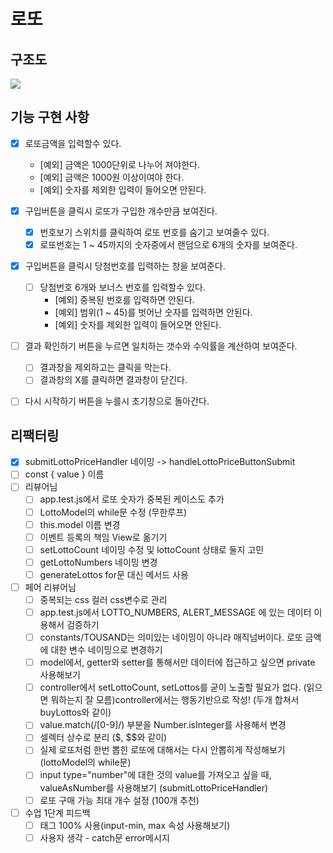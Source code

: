 # 로또

## 구조도
<img src="./../images/Diagram.jpg">

## 기능 구현 사항

- [x] 로또금액을 입력할수 있다.

  - [예외] 금액은 1000단위로 나누어 져야한다.
  - [예외] 금액은 1000원 이상이여야 한다.
  - [예외] 숫자를 제외한 입력이 들어오면 안된다.

- [x] 구입버튼을 클릭시 로또가 구입한 개수만큼 보여진다.

  - [x] 번호보기 스위치를 클릭하여 로또 번호를 숨기고 보여줄수 있다.
  - [x] 로또번호는 1 ~ 45까지의 숫자중에서 랜덤으로 6개의 숫자를 보여준다.

- [x] 구입버튼을 클릭시 당첨번호를 입력하는 창을 보여준다.
  - [ ] 당첨번호 6개와 보너스 번호를 입력할수 있다.
    - [예외] 중복된 번호를 입력하면 안된다.
    - [예외] 범위(1 ~ 45)를 벗어난 숫자를 입력하면 안된다.
    - [예외] 숫자를 제외한 입력이 들어오면 안된다.
- [ ] 결과 확인하기 버튼을 누르면 일치하는 갯수와 수익률을 계산하여 보여준다.
  - [ ] 결과창을 제외하고는 클릭을 막는다.
  - [ ] 결과창의 X를 클릭하면 결과창이 닫긴다.
- [ ] 다시 시작하기 버튼을 누를시 초기창으로 돌아간다.

## 리팩터링 
- [x] submitLottoPriceHandler 네이밍 -> handleLottoPriceButtonSubmit
- [ ] const { value } 이름 
- [ ] 리뷰어님  
  - [ ] app.test.js에서 로또 숫자가 중복된 케이스도 추가 
  - [ ] LottoModel의 while문 수정 (무한루프)
  - [ ] this.model 이름 변경 
  - [ ] 이벤트 등록의 책임 View로 옮기기 
  - [ ] setLottoCount 네이밍 수정 및 lottoCount 상태로 둘지 고민 
  - [ ] getLottoNumbers 네이밍 변경 
  - [ ] generateLottos for문 대신 메서드 사용 
- [ ] 페어 리뷰어님 
  - [ ] 중복되는 css 컬러 css변수로 관리 
  - [ ] app.test.js에서 LOTTO_NUMBERS, ALERT_MESSAGE 에 있는 데이터 이용해서 검증하기 
  - [ ] constants/TOUSAND는 의미있는 네이밍이 아니라 매직넘버이다. 로또 금액에 대한 변수 네이밍으로 변경하기 
  - [ ] model에서, getter와 setter를 통해서만 데이터에 접근하고 싶으면 private 사용해보기 
  - [ ] controller에서 setLottoCount, setLottos를 굳이 노출할 필요가 없다. (읽으면 뭐하는지 잘 모름)controller에서는 행동기반으로 작성! (두개 합쳐서 buyLottos와 같이)
  - [ ] value.match(/[0-9]/) 부분을 Number.isInteger를 사용해서 변경 
  - [ ] 셀렉터 상수로 분리 ($, $$와 같이)
  - [ ] 실제 로또처럼 한번 뽑힌 로또에 대해서는 다시 안뽑히게 작성해보기 (lottoModel의 while문)
  - [ ] input type="number"에 대한 것의 value를 가져오고 싶을 때, valueAsNumber를 사용해보기 (submitLottoPriceHandler)
  - [ ] 로또 구매 가능 최대 개수 설정 (100개 추천)
- [ ] 수업 1단계 피드백 
  - [ ] 태그 100% 사용(input-min, max 속성 사용해보기)
  - [ ] 사용자 생각 - catch문 error메시지 
